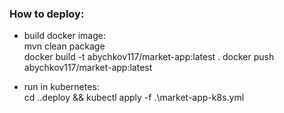 ### How to deploy:

- build docker image:  
  mvn clean package  
  docker build -t abychkov117/market-app:latest .
  docker push abychkov117/market-app:latest


- run in kubernetes:  
  cd .\.deploy && kubectl apply -f .\market-app-k8s.yml